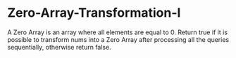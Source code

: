 # Zero-Array-Transformation-I
A Zero Array is an array where all elements are equal to 0.  Return true if it is possible to transform nums into a Zero Array after processing all the queries sequentially, otherwise return false.
